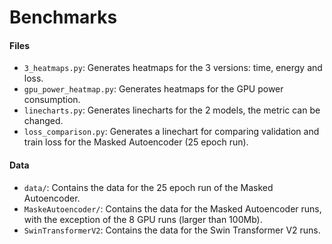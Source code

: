 # Benchmarks

#### Files

- `3_heatmaps.py`: Generates heatmaps for the 3 versions: time, energy and loss.
- `gpu_power_heatmap.py`: Generates heatmaps for the GPU power consumption.
- `linecharts.py`: Generates linecharts for the 2 models, the metric can be changed.
- `loss_comparison.py`: Generates a linechart for comparing validation and train loss for the Masked Autoencoder (25 epoch run).

#### Data

- `data/`: Contains the data for the 25 epoch run of the Masked Autoencoder.
- `MaskeAutoencoder/`: Contains the data for the Masked Autoencoder runs, with the exception of the 8 GPU runs (larger than 100Mb).
- `SwinTransformerV2`: Contains the data for the Swin Transformer V2 runs.